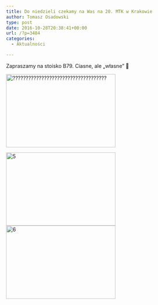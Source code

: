 ```yaml
---
title: Do niedzieli czekamy na Was na 20. MTK w Krakowie
author: Tomasz Osadowski
type: post
date: 2016-10-28T20:38:41+00:00
url: /?p=3484
categories:
  - Aktualności

---
```

Zapraszamy na stoisko B79. Ciasne, ale &#8222;własne&#8221; 🙂

<img class="size-medium wp-image-3485" src="http://www.ibby.pl/wp-content/uploads/2016/10/2-300x200.jpg" alt="????????????????????????????????????" width="300" height="200" srcset="http://www.ibby.pl/wp-content/uploads/2016/10/2-300x200.jpg 300w, http://www.ibby.pl/wp-content/uploads/2016/10/2-150x100.jpg 150w, http://www.ibby.pl/wp-content/uploads/2016/10/2-768x512.jpg 768w, http://www.ibby.pl/wp-content/uploads/2016/10/2-800x533.jpg 800w, http://www.ibby.pl/wp-content/uploads/2016/10/2.jpg 1200w" sizes="(max-width: 300px) 100vw, 300px" />

 <img class="alignnone size-medium wp-image-3486" src="http://www.ibby.pl/wp-content/uploads/2016/10/5-300x200.jpg" alt="5" width="300" height="200" srcset="http://www.ibby.pl/wp-content/uploads/2016/10/5-300x200.jpg 300w, http://www.ibby.pl/wp-content/uploads/2016/10/5-150x100.jpg 150w, http://www.ibby.pl/wp-content/uploads/2016/10/5-768x512.jpg 768w, http://www.ibby.pl/wp-content/uploads/2016/10/5-800x533.jpg 800w" sizes="(max-width: 300px) 100vw, 300px" /><img class="alignnone size-medium wp-image-3487" src="http://www.ibby.pl/wp-content/uploads/2016/10/6-300x200.jpg" alt="6" width="300" height="200" srcset="http://www.ibby.pl/wp-content/uploads/2016/10/6-300x200.jpg 300w, http://www.ibby.pl/wp-content/uploads/2016/10/6-150x100.jpg 150w, http://www.ibby.pl/wp-content/uploads/2016/10/6-768x512.jpg 768w, http://www.ibby.pl/wp-content/uploads/2016/10/6-800x533.jpg 800w" sizes="(max-width: 300px) 100vw, 300px" />